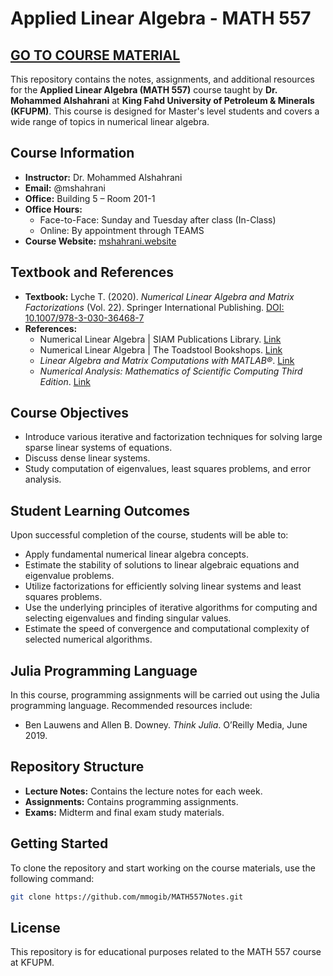 # Applied Linear Algebra - MATH 557

## [GO TO COURSE MATERIAL](./MATH557_NOTES.html)

This repository contains the notes, assignments, and additional resources for the **Applied Linear Algebra (MATH 557)** course taught by **Dr. Mohammed Alshahrani** at **King Fahd University of Petroleum & Minerals (KFUPM)**. This course is designed for Master's level students and covers a wide range of topics in numerical linear algebra.

## Course Information

- **Instructor:** Dr. Mohammed Alshahrani
- **Email:** @mshahrani
- **Office:** Building 5 – Room 201-1
- **Office Hours:**
  - Face-to-Face: Sunday and Tuesday after class (In-Class)
  - Online: By appointment through TEAMS
- **Course Website:** [mshahrani.website](https://mshahrani.website/)

## Textbook and References

- **Textbook:** Lyche T. (2020). *Numerical Linear Algebra and Matrix Factorizations* (Vol. 22). Springer International Publishing. [DOI: 10.1007/978-3-030-36468-7](https://doi.org/10.1007/978-3-030-36468-7)
- **References:**
  - Numerical Linear Algebra | SIAM Publications Library. [Link](https://epubs.siam.org/doi/10.1137/1.9780898719574)
  - Numerical Linear Algebra | The Toadstool Bookshops. [Link](https://toadbooks.com/book/9789811224843)
  - *Linear Algebra and Matrix Computations with MATLAB®*. [Link](https://www.degruyter.com/document/doi/10.1515/9783110666991/html?lang=en)
  - *Numerical Analysis: Mathematics of Scientific Computing Third Edition*. [Link](https://bookstore.ams.org/amstext-2)

## Course Objectives

- Introduce various iterative and factorization techniques for solving large sparse linear systems of equations.
- Discuss dense linear systems.
- Study computation of eigenvalues, least squares problems, and error analysis.

## Student Learning Outcomes

Upon successful completion of the course, students will be able to:
- Apply fundamental numerical linear algebra concepts.
- Estimate the stability of solutions to linear algebraic equations and eigenvalue problems.
- Utilize factorizations for efficiently solving linear systems and least squares problems.
- Use the underlying principles of iterative algorithms for computing and selecting eigenvalues and finding singular values.
- Estimate the speed of convergence and computational complexity of selected numerical algorithms.


## Julia Programming Language

In this course, programming assignments will be carried out using the Julia programming language. Recommended resources include:

- Ben Lauwens and Allen B. Downey. *Think Julia*. O’Reilly Media, June 2019.

## Repository Structure

- **Lecture Notes:** Contains the lecture notes for each week.
- **Assignments:** Contains programming assignments.
- **Exams:** Midterm and final exam study materials.

## Getting Started

To clone the repository and start working on the course materials, use the following command:

```bash
git clone https://github.com/mmogib/MATH557Notes.git
```

## License

This repository is for educational purposes related to the MATH 557 course at KFUPM.

